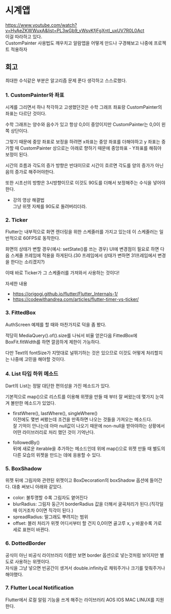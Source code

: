 # 시계앱
https://www.youtube.com/watch?v=HyAeZKWWuxA&list=PL3wGb9_yWsvKfjFgXntI_uxUV7R0L0Act  
이걸 따라하고 있다.  
CustomPainter 사용법도 깨우치고 알람앱을 어떻게 만드나 구경해보고 나중에 프로젝트 적용하자

## 회고
최대한 수식같은 부분은 알고리즘 문제 푼다 생각하고 스스로했다.
### 1. CustomPainter와 좌표
시계를 그리면서 하나 착각하고 고생했던것은 수학 그래프 좌표랑 CustomPainter의 좌표는 다르단 것이다.

수학 그래프는 양수와 음수가 있고 항상 0,0이 중앙이지만 CustomPainter는 0,0이 왼쪽 상단이다.  

그렇기 때문에 중앙 좌표로 보정을 하려면 x좌표는 중앙 좌표를 더해야하고 y 좌표는 증가할 때 CustomPainter 상으로는 아래로 향하기 때문에 중앙좌표 - Y좌표를 해줘야 보정이 된다.   

시간의 흐름과 각도의 증가 방향은 반대이므로 시간이 흐르면 각도를 양의 증가가 아닌 음의 증가로 해주어야한다.  

또한 시초선의 방향은 3시방향이므로 이것도 90도를 더해서 보정해주는 수식을 넣어야한다.  

+ 강의 영상 해결법  
그냥 위젯 자체를 90도로 돌려버리더라.


### 2. Ticker
Flutter는 내부적으로 화면 렌더링을 위한 스케줄러를 가지고 있는데 이 스케줄러는 일반적으로 60FPS로 동작한다.  

화면의 상태가 변할 경우(예시: setState()를 쓰는 경우) UI에 변경점이 필요로 하면 다음 스케줄 프레임에 적용을 하게된다.(30 프레임에서 상태가 변하면 31프레임에서 변경을 한다는 소리겠지?)  

이때 바로 Ticker가 그 스케줄러를 가져와서 사용하는 것이다!

자세한 내용
- https://origogi.github.io/flutter/Flutter_Internals-1/
- https://codewithandrea.com/articles/flutter-timer-vs-ticker/

### 3. FittedBox
AuthScreen 예제를 할 때와 마찬가지로 덕을 좀 봤다.  

적당히 MediaQuery().of().size를 나눠서 비율 얻은다음 FittedBox에 BoxFit.fitWidth를 하면 깔끔하게 제한이 가능하다.

다만 Text의 fontSize가 지멋대로 널뛰기하는 것은 있으므로 이것도 어떻게 처리할지는 나중에 고민을 해야할 것이다.

### 4. List 타입 하위 메소드
Dart의 List는 정말 대단한 편의성을 가진 메소드가 있다.  

기본적으로 map()으로 리스트를 이용해 위젯을 만들 때 부터 잘 써왔는데 몇가지 눈여겨 볼만한 메소드가 있었다.  

- firstWhere(), lastWhere(), singleWhere()  
이전에도 몇번 써봤는데 조건을 만족하면 나오는 것들을 가져오는 메소드다.  
잘 기억이 안나는데 아마 null값이 나오기 때문에 non-null을 받아야하는 상황에서 어떤 라이브러리로 처리 했던 것이 기억난다.  

- followedBy()  
뒤에 새로운 iterable을 추가하는 메소드인데 위에 map()으로 위젯 만들 때 별도의 다른 모습의 위젯을 만드는 데에 응용할 수 있다.

### 5. BoxShadow
위젯 뒤에 그림자와 관련된 위젯이고 BoxDecoration의 boxShadow 옵션에 들어간다.
대충 써보니 아래와 같았다.
* color: 불투명할 수록 그림자도 옅어진다 
* blurRadius: 그림자 둥근거 borderRadius 값을 더해서 굴곡처리가 된다.(직각일 때 이거조차 0이면 직각이 된다.)
* spreadRadius: 말그래도 뿌려지는 범위
* offset: 블러 처리가 위젯 어디서부터 할 건지 0,0이면 골고루 x, y 바꿀수록 가로 세로 표현이 바뀐다.

### 6. DottedBorder
공식이 아닌 비공식 라이브러리 이름만 보면 border 옵션으로 넣는것처럼 보이지만 별도로 사용하는 위젯이다.  
자식을 그냥 넣으면 빈공간이 생겨서 double.infinity로 채워주거나 크기를 맞춰주거나 해야했다.

### 7. Flutter Local Notification
Flutter에서 로컬 알림 기능을 쓰게 해주는 라이브러리 AOS IOS MAC LINUX를 지원한다.